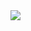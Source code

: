 <!--
 * @由于个人水平有限, 难免有些错误, 还请指点:  
 * @Author: cpu_code
 * @Date: 2020-08-12 16:31:43
 * @LastEditTime: 2020-08-12 16:53:04
 * @FilePath: \web\js_math\readme.md
 * @Gitee: [https://gitee.com/cpu_code](https://gitee.com/cpu_code)
 * @Github: [https://github.com/CPU-Code](https://github.com/CPU-Code)
 * @CSDN: [https://blog.csdn.net/qq_44226094](https://blog.csdn.net/qq_44226094)
 * @Gitbook: [https://923992029.gitbook.io/cpucode/](https://923992029.gitbook.io/cpucode/)
-->

<img src="https://gitee.com/cpu_code/picture_bed/raw/master//20200812165258.png"/>